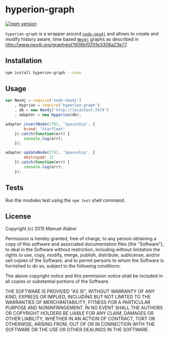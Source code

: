 # hyperion-graph
[![npm version](https://badge.fury.io/js/hyperion-graph.svg)](http://badge.fury.io/js/hyperion-graph)

`hyperion-graph` is a wrapper around [`node-neo4j`](https://github.com/philippkueng/node-neo4j) and allows to create and modify history aware, time based [`Neo4j`](http://neo4j.com/) graphs as described in http://www.neo4j.org/graphgist?608bf0701e3306a23e77.

## Installation

```bash
npm install hyperion-graph --save
```

## Usage

```javascript
var Neo4j = require('node-neo4j')
	, Hyprion = require('hyperion-graph')
	, db = new Neo4j('http://localhost:7474')
	, adapter = new Hyperion(db);

adapter.insertNode(1701, 'Spaceship', {
		brand: 'Starfleet'
	}).catch(function(err) {
		console.log(err);
	});

adapter.updateNode(1701, 'Spaceship', {
		destroyed: 12
	}).catch(function(err) {
		console.log(err);
	});
```

## Tests
Run the modules test using the `npm test` shell command.

## License
Copyright (c) 2015 Manuel Alabor

Permission is hereby granted, free of charge, to any person obtaining a copy of this software and associated documentation files (the "Software"), to deal in the Software without restriction, including without limitation the rights to use, copy, modify, merge, publish, distribute, sublicense, and/or sell copies of the Software, and to permit persons to whom the Software is furnished to do so, subject to the following conditions:

The above copyright notice and this permission notice shall be included in all copies or substantial portions of the Software.

THE SOFTWARE IS PROVIDED "AS IS", WITHOUT WARRANTY OF ANY KIND, EXPRESS OR IMPLIED, INCLUDING BUT NOT LIMITED TO THE WARRANTIES OF MERCHANTABILITY, FITNESS FOR A PARTICULAR PURPOSE AND NONINFRINGEMENT. IN NO EVENT SHALL THE AUTHORS OR COPYRIGHT HOLDERS BE LIABLE FOR ANY CLAIM, DAMAGES OR OTHER LIABILITY, WHETHER IN AN ACTION OF CONTRACT, TORT OR OTHERWISE, ARISING FROM, OUT OF OR IN CONNECTION WITH THE SOFTWARE OR THE USE OR OTHER DEALINGS IN THE SOFTWARE.
